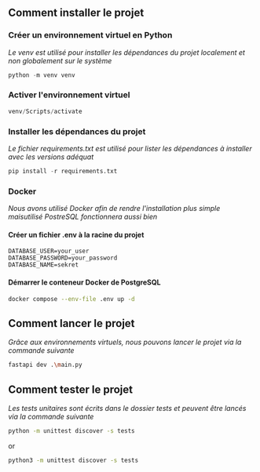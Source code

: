 ## Comment installer le projet

### Créer un environnement virtuel en Python

*Le venv est utilisé pour installer les dépendances du projet localement et non globalement sur le système*

```py
python -m venv venv
```

### Activer l'environnement virtuel

```py
venv/Scripts/activate
```

### Installer les dépendances du projet

*Le fichier requirements.txt est utilisé pour lister les dépendances à installer avec les versions adéquat*

```py
pip install -r requirements.txt
```

### Docker

*Nous avons utilisé Docker afin de rendre l'installation plus simple maisutilisé PostreSQL fonctionnera aussi bien*

#### Créer un fichier .env à la racine du projet

```env
DATABASE_USER=your_user
DATABASE_PASSWORD=your_password
DATABASE_NAME=sekret
```

#### Démarrer le conteneur Docker de PostgreSQL

```bash
docker compose --env-file .env up -d
```

## Comment lancer le projet

*Grâce aux environnements virtuels, nous pouvons lancer le projet via la commande suivante*

```bash
fastapi dev .\main.py
```

## Comment tester le projet

*Les tests unitaires sont écrits dans le dossier tests et peuvent être lancés via la commande suivante*

```bash
python -m unittest discover -s tests
```
or
```bash
python3 -m unittest discover -s tests
```